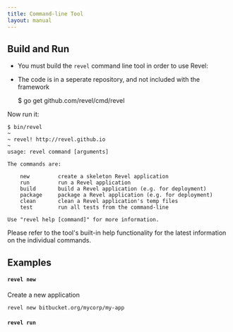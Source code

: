 ```yaml
---
title: Command-line Tool
layout: manual
---
```


## Build and Run

- You must build the `revel` command line tool in order to use Revel:
- The code is in a seperate repository, and not included with the framework

	$ go get github.com/revel/cmd/revel

Now run it:

	$ bin/revel
	~
	~ revel! http://revel.github.io
	~
	usage: revel command [arguments]

	The commands are:

		new         create a skeleton Revel application
		run         run a Revel application
		build       build a Revel application (e.g. for deployment)
		package     package a Revel application (e.g. for deployment)
		clean       clean a Revel application's temp files
		test        run all tests from the command-line

	Use "revel help [command]" for more information.

Please refer to the tool's built-in help functionality for the latest information on the
individual commands.

## Examples

#### `revel new`

Create a new application

    revel new bitbucket.org/mycorp/my-app
    
#### `revel run`

